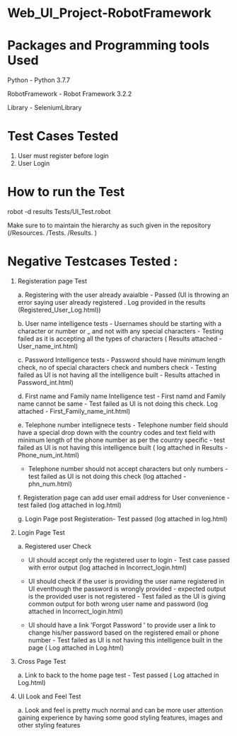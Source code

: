 # Web_UI_Project-RobotFramework

# Packages and Programming tools Used
Python - Python 3.7.7

RobotFramework - Robot Framework 3.2.2

Library - SeleniumLibrary


# Test Cases Tested
1. User must register before login
2. User Login

# How to run the Test
robot -d results Tests/UI_Test.robot

Make sure to to maintain the hierarchy as such given in the repository (/Resources. /Tests. /Results. )


# Negative Testcases Tested :

1. Registeration page Test 

    a. Registering with the user already avaialble - Passed (UI is throwing an error saying user already registered . Log provided in the results (Registered_User_Log.html))
    
    b. User name intelligence tests - Usernames should be starting with a character or number or _ and not with any special characters - Testing failed as it is accepting all the types of characters ( Results attached - User_name_int.html)
    
    c. Password Intelligence tests - Password should have minimum length check, no of special characters check and numbers check - Testing failed as UI is not having all the intelligence built  - Results attached in  Password_int.html)
    
    d. First name and Family name Intelligence test - First namd and Family name cannot be same - Test failed as UI is not doing this check. Log attached - First_Family_name_int.html)
    
    e. Telephone number intellignece tests - Telephone number field should have a special drop down with the country codes and text field with minimum length of the phone number as per the country specific - test failed as UI is not having this intelligence built ( log attached in Results - Phone_num_int.html)
    
      - Telephone number should not accept characters but only numbers - test failed as UI is not doing this check (log attached - phn_num.html)
      
    f. Registeration page can add user email address for User convenience - test failed (log attached in log.html)
    
    g. Login Page post Registeration- Test passed (log attached in log.html)
    
    
 2. Login Page Test
 
    a. Registered user Check 
    
    - UI should accept only the registered user to login - Test case passed with error output (log attached in Incorrect_login.html)
    
    - UI should check  if the user is providing the user name registered in UI eventhough the password is wrongly provided - expected output is the provided user is not registered - Test failed as the UI is giving common output for both wrong user name and password (log attached in Incorrect_login.html)
    
    - UI should have a link 'Forgot Password ' to provide user a link to change his/her password based on the registered email or phone number - Test failed as UI is not having this intelligence built in the page ( Log attached in Log.html)
    
    
 3. Cross Page Test
    
    a. Link to back to the home page test - Test passed ( Log attached in Log.html)
 
 
 
 
 4. UI Look and Feel Test
 
    a. Look and feel is pretty much normal and can be more user attention gaining experience by having some good styling features, images and other styling features
 
 
    
    


